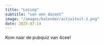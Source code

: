 ```yaml
---
title: "Lezing"
subtitle: "van een docent"
image: "/images/kalender/activiteit-1.png"
date: 2025-07-14
---
```


Kom naar de pubquiz van 4cee!